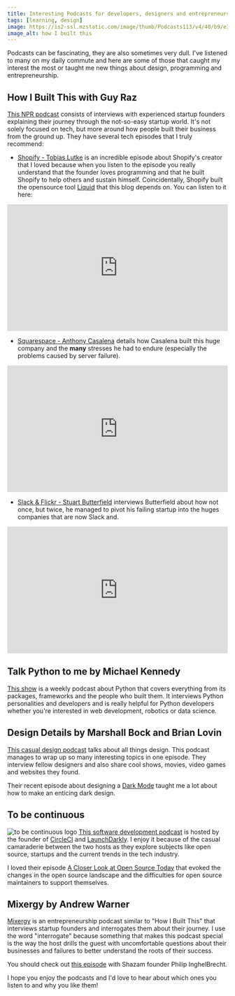 ```yaml
---
title: Interesting Podcasts for developers, designers and entrepreneurs
tags: [learning, design]
image: https://is2-ssl.mzstatic.com/image/thumb/Podcasts113/v4/40/b9/e3/40b9e34e-224a-9448-8858-1b60c34de1da/mza_1480841263198296123.jpg/1200x630wp.png
image_alt: how I built this
---
```


Podcasts can be fascinating, they are also sometimes very dull. I've listened to many on my daily commute and here are some of those that caught my interest the most or taught me new things about design, programming and entrepreneurship.

## How I Built This with Guy Raz
<a href="https://www.npr.org/podcasts/510313/how-i-built-this" target="_blank" rel="noopener">This NPR podcast</a> consists of interviews with experienced startup founders explaining their journey through the not-so-easy startup world. It's not solely focused on tech, but more around how people built their business from the ground up. They have several tech episodes that I truly recommend:
- <a href="https://www.npr.org/2019/08/02/747660923/shopify-tobias-l-tke" target="_blank" rel="noopener">Shopify - Tobias Lutke</a> is an incredible episode about Shopify's creator that I loved because when you listen to the episode you really understand that the founder loves programming and that he built Shopify to help others and sustain himself. Coincidentally, Shopify built the opensource tool <a href="https://github.com/Shopify/liquid" target="_blank" rel="noopener">Liquid</a> that this blog depends on.
You can listen to it here:
<iframe src="https://www.npr.org/player/embed/747660923/747710084" width="100%" height="290" frameborder="0" scrolling="no" title="NPR embedded audio player"></iframe> 

- <a href="https://www.npr.org/2019/02/28/699096835/squarespace-anthony-casalena" target="_blank" rel="noopener">Squarespace - Anthony Casalena</a> details how Casalena built this huge company and the **many** stresses he had to endure (especially the problems caused by server failure).
<iframe src="https://www.npr.org/player/embed/699096835/699509919" width="100%" height="290" frameborder="0" scrolling="no" title="NPR embedded audio player"></iframe>

- <a href="https://www.npr.org/2018/07/27/633164558/slack-flickr-stewart-butterfield" target="_blank" rel="noopener">Slack & Flickr - Stuart Butterfield</a> interviews Butterfield about how not once, but twice, he managed to pivot his failing startup into the huges companies that are now Slack and.
<iframe src="https://www.npr.org/player/embed/633164558/633172089" width="100%" height="290" frameborder="0" scrolling="no" title="NPR embedded audio player"></iframe>

## Talk Python to me by Michael Kennedy
<a href="https://talkpython.fm/" target="_blank" rel="noopener">This show</a> is a weekly podcast about Python that covers everything from its packages, frameworks and the people who built them. It interviews Python personalities and developers and is really helpful for Python developers whether you're interested in web development, robotics or data science.

## Design Details by Marshall Bock and Brian Lovin
<a href="https://spec.fm/podcasts/design-details" target="_blank" rel="noopener">This casual design podcast</a> talks about all things design. This podcast manages to wrap up so many interesting topics in one episode. They interview fellow designers and also share cool shows, movies, video games and websites they found.

Their recent episode about designing a <a href="https://spec.fm/podcasts/design-details/310206" target="_blank" rel="noopener">Dark Mode</a> taught me a lot about how to make an enticing dark design.

## To be continuous
![to be continuous logo](https://www.heavybit.com/wp-content/uploads/2016/04/to-be-continuous-1024x1024.jpg)
<a href="https://www.heavybit.com/library/podcasts/to-be-continuous/" target="_blank" rel="noopener">This software development podcast</a> is hosted by the founder of <a href="https://circleci.com/" target="_blank" rel="noopener">CircleCI</a> and <a href="https://launchdarkly.com/" target="_blank" rel="noopener">LaunchDarkly</a>. I enjoy it because of the casual camaraderie between the two hosts as they explore subjects like open source, startups and the current trends in the tech industry. 

I loved their episode <a href="https://www.heavybit.com/library/podcasts/to-be-continuous/ep-52-a-closer-look-at-open-source-today/" target="_blank" rel="noopener">A Closer Look at Open Source Today</a> that evoked the changes in the open source landscape and the difficulties for open source maintainers to support themselves.

## Mixergy by Andrew Warner
<a href="https://www.heavybit.com/library/podcasts/to-be-continuous/" target="_blank" rel="noopener">Mixergy</a> is an entrepreneurship podcast similar to "How I Built This" that interviews startup founders and interrogates them about their journey. I use the word "interrogate" because something that makes this podcast special is the way the host drills the guest with uncomfortable questions about their businesses and failures to better understand the roots of their success.

You should check out <a href="https://mixergy.com/interviews/shazam-with-philip-inghelbrecht/" target="_blank" rel="noopener">this episode</a> with Shazam founder Philip InghelBrecht.

I hope you enjoy the podcasts and I'd love to hear about which ones you listen to and why you like them!